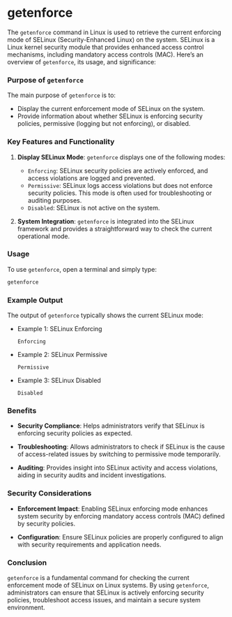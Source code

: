 # getenforce
The `getenforce` command in Linux is used to retrieve the current enforcing mode of SELinux (Security-Enhanced Linux) on the system. SELinux is a Linux kernel security module that provides enhanced access control mechanisms, including mandatory access controls (MAC). Here’s an overview of `getenforce`, its usage, and significance:

### Purpose of `getenforce`

The main purpose of `getenforce` is to:
- Display the current enforcement mode of SELinux on the system.
- Provide information about whether SELinux is enforcing security policies, permissive (logging but not enforcing), or disabled.

### Key Features and Functionality

1. **Display SELinux Mode**: `getenforce` displays one of the following modes:
   - `Enforcing`: SELinux security policies are actively enforced, and access violations are logged and prevented.
   - `Permissive`: SELinux logs access violations but does not enforce security policies. This mode is often used for troubleshooting or auditing purposes.
   - `Disabled`: SELinux is not active on the system.

2. **System Integration**: `getenforce` is integrated into the SELinux framework and provides a straightforward way to check the current operational mode.

### Usage

To use `getenforce`, open a terminal and simply type:

```bash
getenforce
```

### Example Output

The output of `getenforce` typically shows the current SELinux mode:

- Example 1: SELinux Enforcing
  ```plaintext
  Enforcing
  ```

- Example 2: SELinux Permissive
  ```plaintext
  Permissive
  ```

- Example 3: SELinux Disabled
  ```plaintext
  Disabled
  ```

### Benefits

- **Security Compliance**: Helps administrators verify that SELinux is enforcing security policies as expected.
  
- **Troubleshooting**: Allows administrators to check if SELinux is the cause of access-related issues by switching to permissive mode temporarily.

- **Auditing**: Provides insight into SELinux activity and access violations, aiding in security audits and incident investigations.

### Security Considerations

- **Enforcement Impact**: Enabling SELinux enforcing mode enhances system security by enforcing mandatory access controls (MAC) defined by security policies.
  
- **Configuration**: Ensure SELinux policies are properly configured to align with security requirements and application needs.

### Conclusion

`getenforce` is a fundamental command for checking the current enforcement mode of SELinux on Linux systems. By using `getenforce`, administrators can ensure that SELinux is actively enforcing security policies, troubleshoot access issues, and maintain a secure system environment.
